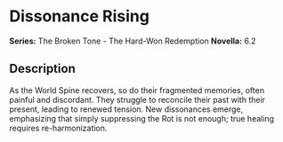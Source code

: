 # Dissonance Rising

**Series:** The Broken Tone - The Hard-Won Redemption
**Novella:** 6.2

## Description

As the World Spine recovers, so do their fragmented memories, often painful and discordant. They struggle to reconcile their past with their present, leading to renewed tension. New dissonances emerge, emphasizing that simply suppressing the Rot is not enough; true healing requires re-harmonization.
